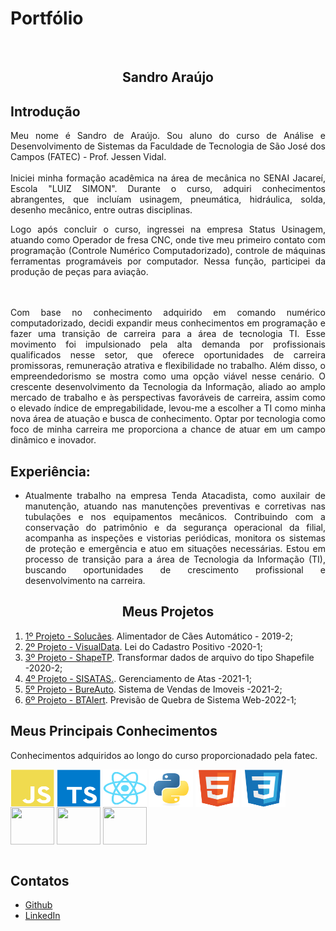 # Portfólio 
<div align=center>
   <img src="https://github.com/cassia2023/Projeto/assets/151237166/5b335514-3b96-4703-8c43-4255426ec089" width=200 alt="" />
   <h2> Sandro Araújo </h2>
</div>

## Introdução 

<div align="justify">    
Meu nome é Sandro de Araújo. Sou aluno do curso de Análise e Desenvolvimento de Sistemas da Faculdade de Tecnologia de São José dos Campos (FATEC) - Prof. Jessen Vidal. 
 <br><br>
Iniciei minha formação acadêmica na área de mecânica no SENAI Jacareí, Escola "LUIZ SIMON". Durante o curso, adquiri conhecimentos abrangentes, que incluíam usinagem, pneumática, hidráulica, solda, desenho mecânico, entre outras disciplinas.

Logo após concluir o curso, ingressei na empresa Status Usinagem, atuando como Operador de fresa CNC, onde tive meu primeiro contato com programação (Controle Numérico Computadorizado), controle de máquinas ferramentas programáveis por computador. Nessa função, participei da produção de peças para aviação.

 <br><br>
Com base no conhecimento adquirido em comando numérico computadorizado, decidi expandir meus conhecimentos em programação e fazer uma transição de carreira para a área de tecnologia TI. Esse movimento foi impulsionado pela alta demanda por profissionais qualificados nesse setor, que oferece oportunidades de carreira promissoras, remuneração atrativa e flexibilidade no trabalho. Além disso, o empreendedorismo se mostra como uma opção viável nesse cenário.
O crescente desenvolvimento da Tecnologia da Informação, aliado ao amplo mercado de trabalho e às perspectivas favoráveis de carreira, assim como o elevado índice de empregabilidade, levou-me a escolher a TI como minha nova área de atuação e busca de conhecimento. Optar por tecnologia como foco de minha carreira me proporciona a chance de atuar em um campo dinâmico e inovador.
</div>

## Experiência:
<div align="justify">

* Atualmente trabalho na empresa Tenda Atacadista, como auxilair de manutenção, atuando nas manutenções preventivas e corretivas nas tubulações e nos equipamentos mecânicos. Contribuindo com a conservação do patrimônio e da segurança operacional da filial, acompanha as inspeções e vistorias periódicas, monitora os sistemas de proteção e emergência e atuo em situações necessárias. Estou em processo de transição para a área de Tecnologia da Informação (TI), buscando oportunidades de crescimento profissional e desenvolvimento na carreira.<br> 

</div>

##

<div align=center>
   <h2> Meus Projetos </h2>
</div>

1) [1º Projeto - Solucães](https://github.com/drosan19/Portfolio/tree/main/Referencia/Projeto1). Alimentador de Cães Automático - 2019-2;
2) [2º Projeto - VisualData](https://github.com/drosan19/Portfolio/tree/main/Referencia/Projeto2). Lei do Cadastro Positivo -2020-1;
3) [3º Projeto - ShapeTP](https://github.com/drosan19/Portfolio/tree/main/Referencia/Projeto3). Transformar dados de arquivo do tipo Shapefile -2020-2;
4) [4º Projeto - SISATAS.](https://github.com/drosan19/Portfolio/tree/main/Referencia/Projeto4). Gerenciamento de Atas -2021-1;
5) [5º Projeto - BureAuto](https://github.com/drosan19/Portfolio/tree/main/Referencia/Projeto5). Sistema de Vendas de Imoveis -2021-2;
6) [6º Projeto - BTAlert](https://github.com/drosan19/Portfolio/tree/main/Referencia/Projeto6). Previsão de Quebra de Sistema Web-2022-1;
  </div>

  ## Meus Principais Conhecimentos

  Conhecimentos adquiridos ao longo do curso proporcionadado pela fatec.<br>
  
  <div style="display: inline_block">
  <img align="center" alt="Js" height="60" width="70" src="https://raw.githubusercontent.com/devicons/devicon/master/icons/javascript/javascript-plain.svg">
  <img align="center" alt="Ts" height="60" width="70" src="https://raw.githubusercontent.com/devicons/devicon/master/icons/typescript/typescript-plain.svg">
  <img align="center" alt="React" height="60" width="70" src="https://raw.githubusercontent.com/devicons/devicon/master/icons/react/react-original.svg">  
  <img align="center" alt="Python" height="60" width="70" src="https://raw.githubusercontent.com/devicons/devicon/master/icons/python/python-original.svg">
  <img align="center" alt="HTML" height="60" width="70" src="https://raw.githubusercontent.com/devicons/devicon/master/icons/html5/html5-original.svg">
  <img align="center" alt="CSS" height="60" width="70" src="https://raw.githubusercontent.com/devicons/devicon/master/icons/css3/css3-original.svg">
  <img align="center" width='70' height='60' src="https://cdn.jsdelivr.net/gh/devicons/devicon@latest/icons/mysql/mysql-original-wordmark.svg" />
  <img align="center" width='70' height='60' src="https://cdn.jsdelivr.net/gh/devicons/devicon@latest/icons/docker/docker-plain-wordmark.svg" />
  <img align="center" width='70' height='60' src="https://cdn.jsdelivr.net/gh/devicons/devicon@latest/icons/visualstudio/visualstudio-original.svg" />           
  <div style="display: inline_block"><br>



  ## Contatos
* [Github](https://github.com/drosan19/Portfolio)
* [LinkedIn]()


 